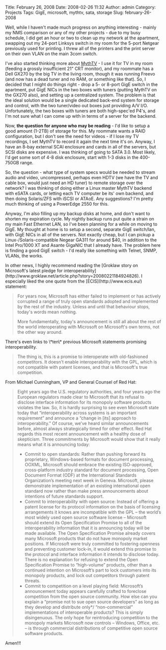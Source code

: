 Title: February 26, 2008
Date: 2008-02-26 11:32
Author: admin
Category: Projects
Tags: GigE, microsoft, mythtv, sata, storage
Slug: february-26-2008

Well, while I haven't made much progress on anything interesting -
mainly my NMS comparison or any of my other projects - due to my busy
schedule, I did get an hour or two to clean up my network at the
apartment, swapping out my 24-port Linksys switch in my room for the
5-port Netgear previously used for printing. I threw all of the printers
and the print server on their own VLAN on the main 3com switch.

I've also started thinking more about [MythTV](http://www.mythtv.org/) -
I use it for TV in my room (feeding a grossly insufficient 21" CRT
monitor), and my roommate has a Dell GX270 by the big TV in the living
room, though it was running Freevo (and now has a dead tuner and no RAM,
or something like that). So, I decided that I might do things right -
drop a 5- or 8-port GigE switch in the apartment, put GigE NICs in the
two boxes with tuners (putting MythTV on the GX270 also), and setting up
a centralized system. The problem is that the ideal solution would be a
single dedicated back-end system for storage and control, with the two
tuner/video out boxes just providing A/V I/O. Unfortunately, the two
boxes with tuners are both high-spec'ed P4's, and I'm not sure what I
can come up with in terms of a server for the backend.

Now, <span style="font-weight: bold;">the question for anyone who may be
reading</span> - I'd like to setup a good amount (1-2TB) of storage for
this. My roommate wants a RAID configuration, but I don't see the need
for videos - if I lose my TV recordings, I set MythTV to record it again
the next time it's on. Anyway, I have an 8-bay external SCAI enclosure
and cards in all of the servers, but SCSI disks are expensive. I was
thinking of going to SATA 3.0. Most likely, I'd get some sort of 4-8
disk enclosure, start with 1-3 disks in the 400-750GB range.

So, the question - what type of system specs would be needed to stream
audio and video, uncompressed, perhaps even HDTV (we have the TV and
cable box, would just need an HD tuner) to remote storage over the
network? I was thinking of doing either a Linux master MythTV backend
with eSATA cards, or letting each TV computer be its' own backend, and
then doing Solaris/ZFS with iSCSI or ATAoE. Any suggestions? I'm pretty
much thinking of using a PowerEdge 2550 for this.

Anyway, I'm also filling up my backup disks at home, and don't want to
shorten my expiration cycle. My nightly backup runs put quite a strain
on my main Fast Ethernet LAN, so I've been planning for a while on
moving to GigE. My thought at home is to setup a second, separate GigE
switch/lan, with GigE NICs in all of the servers. Not exactly cheap, but
I can pickup a Linux-/Solaris-compatible Negear GA311 for around $40, in
addition to the Intel Pro/1000 XT and Asante GigaNIC that I already
have. The problem here is finding a good GigE switch - I'd really like
something with Telnet, SNMP, VLANs, the works.

<p>
In other news, I highly recommend reading the [Groklaw story on
Microsoft's latest pledge for
interoperability](http://www.groklaw.net/article.php?story=20080221184924826).
I especially liked the one quote from the [ECIS](http://www.ecis.eu/)
statement:  

> For years now, Microsoft has either failed to implement or has
> actively corrupted a range of truly open standards adopted and
> implemented by the rest of the industry. Unless and until that
> behaviour stops, today's words mean nothing.
>
> </p>
> More fundamentally, today's announcement is still all about the rest
> of the world interoperating with Microsoft on Microsoft's own terms,
> not the other way around.

<p>
There's even links to \*ten\* previous Microsoft statements promising
interoperability.  

> The thing is, this is a promise to interoperate with old-fashioned
> competitors. It doesn't enable interoperability with the GPL, which is
> not compatible with patent licenses, and that is Microsoft's true
> competition.
> </p>

<p>
From Michael Cunningham, VP and General Counsel of Red Hat:  

> Eight years ago the U.S. regulatory authorities, and four years ago
> the European regulators made clear to Microsoft that its refusal to
> disclose interface information for its monopoly software products
> violates the law. So, it is hardly surprising to see even Microsoft
> state today that “interoperability across systems is an important
> requirement” and announce a “change in [its] approach to
> interoperability.” Of course, we’ve heard similar announcements
> before, almost always strategically timed for other effect. Red Hat
> regards this most recent announcement with a healthy dose of
> skepticism. Three commitments by Microsoft would show that it really
> means what it is announcing today:
>
> -   Commit to open standards: Rather than pushing forward its
>     proprietary, Windows-based formats for document processing, OOXML,
>     Microsoft should embrace the existing ISO-approved, cross-platform
>     industry standard for document processing, Open Document Format
>     (ODF) at the International Standards Organization’s meeting next
>     week in Geneva. Microsoft, please demonstrate implementation of an
>     existing international open standard now rather than make press
>     announcements about intentions of future standards support.
> -   Commit to interoperability with open source: Instead of offering a
>     patent license for its protocol information on the basis of
>     licensing arrangements it knows are incompatible with the GPL –
>     the world’s most widely used open source software license –
>     Microsoft should extend its Open Specification Promise to all of
>     the interoperability information that it is announcing today will
>     be made available. The Open Specification Promise already covers
>     many Microsoft products that do not have monopoly market
>     positions. If Microsoft were truly committed to fostering openness
>     and preventing customer lock-in, it would extend this promise to
>     the protocol and interface information it intends to disclose
>     today. There is no explanation for refusing to extend the Open
>     Specification Promise to “high-volume” products, other than a
>     continued intention on Microsoft’s part to lock customers into its
>     monopoly products, and lock out competitors through patent
>     threats.
> -   Commit to competition on a level playing field: Microsoft’s
>     announcement today appears carefully crafted to foreclose
>     competition from the open source community. How else can you
>     explain a “promise not to sue open source developers” as long as
>     they develop and distribute only\*/ “non-commercial”
>     implementations of interoperable products? This is simply
>     disingenuous. The only hope for reintroducing competition to the
>     monopoly markets Microsoft now controls – Windows, Office, etc. –
>     is through commercial distributions of competitive open source
>     software products.

Amen!!!
